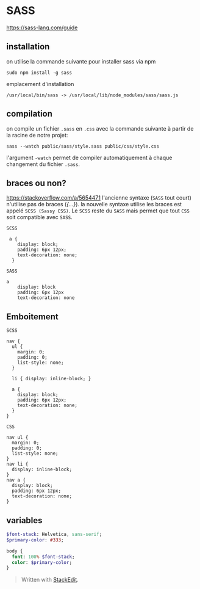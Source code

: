 ﻿
# SASS
https://sass-lang.com/guide
## installation
on utilise la commande suivante pour installer sass via npm
```
sudo npm install -g sass
```
emplacement d'installation
```
/usr/local/bin/sass -> /usr/local/lib/node_modules/sass/sass.js
```

## compilation
on compile un fichier `.sass` en `.css` avec la commande suivante à partir de la racine de notre projet:
```
sass --watch public/sass/style.sass public/css/style.css
```
l'argument ``-watch`` permet de compiler automatiquement à chaque changement du fichier `.sass`.

## braces ou non?
https://stackoverflow.com/a/5654471
l'ancienne syntaxe (`SASS` tout court) n'utilise pas de braces (*{...}*). la nouvelle syntaxe utilise les braces est appelé `SCSS (Sassy CSS)`. Le `SCSS` reste du `SASS` mais permet que tout `CSS` soit compatible avec `SASS`.

`SCSS`
```
 a {
    display: block;
    padding: 6px 12px;
    text-decoration: none;
  }
```
`SASS`

```
a
    display: block
    padding: 6px 12px
    text-decoration: none
```

## Emboitement
`SCSS`
```
nav {
  ul {
    margin: 0;
    padding: 0;
    list-style: none;
  }

  li { display: inline-block; }

  a {
    display: block;
    padding: 6px 12px;
    text-decoration: none;
  }
}
```

`CSS`
```
nav ul {
  margin: 0;
  padding: 0;
  list-style: none;
}
nav li {
  display: inline-block;
}
nav a {
  display: block;
  padding: 6px 12px;
  text-decoration: none;
}
```


## variables
```sass
$font-stack: Helvetica, sans-serif;
$primary-color: #333;

body {
  font: 100% $font-stack;
  color: $primary-color;
}
```


> Written with [StackEdit](https://stackedit.io/).
